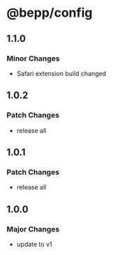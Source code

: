 # @bepp/config

## 1.1.0

### Minor Changes

- Safari extension build changed

## 1.0.2

### Patch Changes

- release all

## 1.0.1

### Patch Changes

- release all

## 1.0.0

### Major Changes

- update to v1
